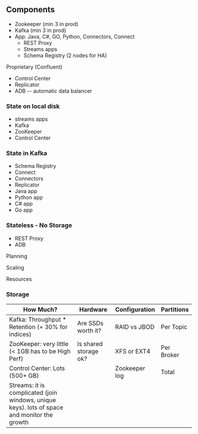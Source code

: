 ## Components
- Zookeeper (min 3 in prod)
- Kafka (min 3 in prod)
- App: Java, C#, GO, Python, Connectors, Connect
  - REST Proxy
  - Streams apps
  - Schema Registry (2 nodes for HA)

Proprietary (Confluent)
  - Control Center
  - Replicator
  - ADB -- automatic data balancer

### State on local disk
  - streams apps
  - Kafka
  - ZooKeeper
  - Control Center

### State in Kafka
  - Schema Registry
  - Connect
  - Connectors
  - Replicator
  - Java app
  - Python app
  - C# app
  - Go app
  
### Stateless - No Storage
  - REST Proxy
  - ADB

Planning

Scaling

Resources

### Storage
How Much? | Hardware | Configuration | Partitions
--- | --- | --- | --- 
Kafka: Throughput * Retention (+ 30% for indices) | Are SSDs worth it? | RAID vs JBOD | Per Topic
ZooKeeper: very little (< 1GB has to be High Perf) | Is shared storage ok? | XFS or EXT4 | Per Broker
Control Center: Lots (500+ GB) | | Zookeeper log | Total
Streams: it is complicated (join windows, unique keys). lots of space and monitor the growth | | |
